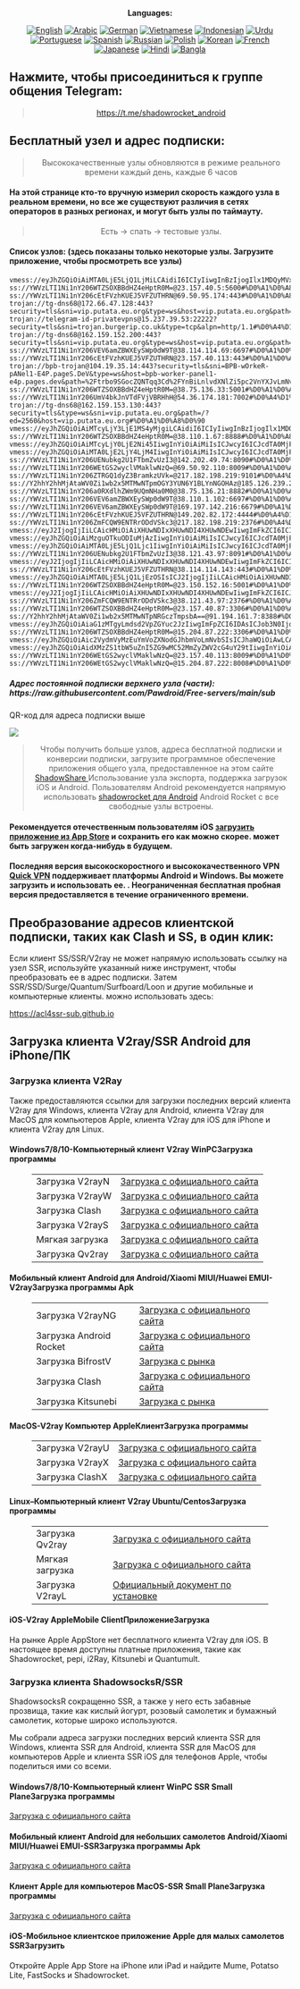 
<div align="center">

**Languages:**

[![English](https://img.shields.io/badge/Language-English-red?style=for-the-badge)](README-en.md)
[![Arabic](https://img.shields.io/badge/Language-Arabic-red?style=for-the-badge)](README-ar.md)
[![German](https://img.shields.io/badge/Language-German-red?style=for-the-badge)](README-de.md)
[![Vietnamese](https://img.shields.io/badge/Language-Vietnamese-red?style=for-the-badge)](README-vi.md)
[![Indonesian](https://img.shields.io/badge/Language-Indonesian-red?style=for-the-badge)](README-id.md)
[![Urdu](https://img.shields.io/badge/Language-Urdu-red?style=for-the-badge)](README-ur-PK.md)
[![Portuguese](https://img.shields.io/badge/Language-Portuguese-red?style=for-the-badge)](README-pt-BR.md)
[![Spanish](https://img.shields.io/badge/Language-Spanish-red?style=for-the-badge)](README-es.md)
[![Russian](https://img.shields.io/badge/Language-Russian-red?style=for-the-badge)](README-ru.md)
[![Polish](https://img.shields.io/badge/Language-Polish-red?style=for-the-badge)](README-pl.md)
[![Korean](https://img.shields.io/badge/Language-Korean-red?style=for-the-badge)](README-ko-KR.md)
[![French](https://img.shields.io/badge/Language-French-red?style=for-the-badge)](README-fr.md)
[![Japanese](https://img.shields.io/badge/Language-Japanese-red?style=for-the-badge)](README-ja.md)
[![Hindi](https://img.shields.io/badge/Language-Hindi-red?style=for-the-badge)](README-hi.md)
[![Bangla](https://img.shields.io/badge/Language-Bangla-red?style=for-the-badge)](README-bn.md)

</div>
<h2>Нажмите, чтобы присоединиться к группе общения Telegram:</h2>
 <blockquote>
 <p style="text-align: center;"><a href="https://t.me/shadowrocket_android">https://t.me/shadowrocket_android</a></p>
 </blockquote>
 <h2>Бесплатный узел и адрес подписки:</h2>
 <blockquote>
 <p style="text-align: center;">Высококачественные узлы обновляются в режиме реального времени каждый день, каждые 6 часов</p>
 </blockquote>
 <h4>На этой странице кто-то вручную измерил скорость каждого узла в реальном времени, но все же существуют различия в сетях операторов в разных регионах, и могут быть узлы по таймауту. </h4>
 <blockquote>
 <p style="text-align: center;">Есть -> спать -> тестовые узлы. </p>
 </blockquote>
 <h4>Список узлов: (здесь показаны только некоторые узлы. Загрузите приложение, чтобы просмотреть все узлы)</h4>
    
```
vmess://eyJhZGQiOiAiMTA0LjE5LjQ1LjMiLCAidiI6ICIyIiwgInBzIjogIlx1MDQyMVx1MDQyOFx1MDQxMCIsICJwb3J0IjogMjA5NSwgImlkIjogIjdhNzM3ZjQxLWI3OTItNDI2MC05NGZmLTNkODY0ZGE2N2I4MCIsICJhaWQiOiAiMCIsICJuZXQiOiAid3MiLCAidHlwZSI6ICIiLCAiaG9zdCI6ICJvbmVhLmZsaGEucnUiLCAicGF0aCI6ICIvIiwgInRscyI6ICIifQ==
ss://YWVzLTI1Ni1nY206WTZSOXBBdHZ4eHptR0M=@23.157.40.5:5600#%D0%A1%D0%A8%D0%90
ss://YWVzLTI1Ni1nY206cEtFVzhKUEJ5VFZUTHRN@69.50.95.174:443#%D0%A1%D0%A8%D0%90
trojan://tg-dns68@172.66.47.128:443?security=tls&sni=vip.putata.eu.org&type=ws&host=vip.putata.eu.org&path=%2F%3Fed%3D2560&fp=randomized&alpn=h3#%D0%A1%D0%A8%D0%90
trojan://telegram-id-privatevpns@15.237.39.53:22222?security=tls&sni=trojan.burgerip.co.uk&type=tcp&alpn=http/1.1#%D0%A4%D1%80%D0%B0%D0%BD%D1%86%D0%B8%D1%8F
trojan://tg-dns68@162.159.152.200:443?security=tls&sni=vip.putata.eu.org&type=ws&host=vip.putata.eu.org&path=%2F%3Fed%3D2560&fp=randomized&alpn=h3#%D0%A1%D0%A8%D0%90
ss://YWVzLTI1Ni1nY206VEV6amZBWXEySWp0dW9T@38.114.114.69:6697#%D0%A1%D0%A8%D0%90
ss://YWVzLTI1Ni1nY206cEtFVzhKUEJ5VFZUTHRN@23.157.40.113:443#%D0%A1%D0%A8%D0%90
trojan://bpb-trojan@104.19.35.14:443?security=tls&sni=BPB-wOrkeR-pANel1-E4P.pageS.DeV&type=ws&host=bpb-worker-panel1-e4p.pages.dev&path=%2Ftrbo9SGocZQNTqq3Cd%2FYnBiLnlvdXNlZi5pc2VnYXJvLmNvbQ%3D%3D&fp=randomized&alpn=http%2F1.1#%D0%A1%D0%A8%D0%90
ss://YWVzLTI1Ni1nY206WTZSOXBBdHZ4eHptR0M=@38.75.136.33:5001#%D0%A1%D0%A8%D0%90
ss://YWVzLTI1Ni1nY206UmV4bkJnVTdFVjVBRHhH@54.36.174.181:7002#%D0%A4%D1%80%D0%B0%D0%BD%D1%86%D0%B8%D1%8F
trojan://tg-dns68@162.159.153.130:443?security=tls&type=ws&sni=vip.putata.eu.org&path=/?ed=2560&host=vip.putata.eu.org#%D0%A1%D0%A8%D0%90
vmess://eyJhZGQiOiAiMTcyLjY3LjE1MS4yMjgiLCAidiI6ICIyIiwgInBzIjogIlx1MDQyMVx1MDQyOFx1MDQxMCIsICJwb3J0IjogODg4MCwgImlkIjogIjRiNWU0NTY1LTMyMmYtNDIyMy1hODkxLTc4YTg0ZjE4OTcyNiIsICJhaWQiOiAiMCIsICJuZXQiOiAid3MiLCAidHlwZSI6ICIiLCAiaG9zdCI6ICJ1cy1jY3MueXVqaTIwMjIuZXUub3JnIiwgInBhdGgiOiAiL1hTamVnNzNvNlpkc2hlYWhDYjVKRyIsICJ0bHMiOiAiIn0=
ss://YWVzLTI1Ni1nY206WTZSOXBBdHZ4eHptR0M=@38.110.1.67:8888#%D0%A1%D0%A8%D0%90
vmess://eyJhZGQiOiAiMTcyLjY0LjE2Ni45IiwgInYiOiAiMiIsICJwcyI6ICJcdTA0MjFcdTA0MjhcdTA0MTAiLCAicG9ydCI6IDIwODYsICJpZCI6ICJlOWUzY2MxMy1kYjQ4LTRjYzEtOGMyNC03NjI2NDM5YTUzMzkiLCAiYWlkIjogIjAiLCAibmV0IjogIndzIiwgInR5cGUiOiAiIiwgImhvc3QiOiAiaXAyLjE0NTcyMzAueHl6IiwgInBhdGgiOiAiZ2l0aHViLmNvbS9BbHZpbjk5OTkiLCAidGxzIjogIiJ9
vmess://eyJhZGQiOiAiMTA0LjE2LjY4LjM4IiwgInYiOiAiMiIsICJwcyI6ICJcdTA0MjFcdTA0MjhcdTA0MTAiLCAicG9ydCI6IDIwODcsICJpZCI6ICI3NjIyMWJmYi1lOTJmLTRlODAtODFjNS02ZmU0OGY1MGFjMGIiLCAiYWlkIjogIjAiLCAibmV0IjogIndzIiwgInR5cGUiOiAiIiwgImhvc3QiOiAicm91Z2gtd2lsZGZsb3dlci0wYjVlLnplbWVsLXllc2VuaWExNzIwLndvcmtlcnMuZGV2IiwgInBhdGgiOiAiL2dsd2VpZGYuc2JzL2xpbmt3cyIsICJ0bHMiOiAidGxzIn0=
ss://YWVzLTI1Ni1nY206UENubkg2U1FTbmZvUzI3@142.202.49.74:8090#%D0%A1%D0%A8%D0%90
ss://YWVzLTI1Ni1nY206WEtGS2wyclVMaklwNzQ=@69.50.92.110:8009#%D0%A1%D0%A8%D0%90
ss://YWVzLTI1Ni1nY206ZTRGQ1dyZ3BramkzUVk=@217.182.198.219:9101#%D0%A4%D0%A0%D0%93
ss://Y2hhY2hhMjAtaWV0Zi1wb2x5MTMwNTpmOGY3YUN6Y1BLYnNGOHAz@185.126.239.249:990#%D0%A0%D0%BE%D1%81%D1%81%D0%B8%D1%8F
ss://YWVzLTI1Ni1nY206a0RXdlhZWm9UQmNHa0M0@38.75.136.21:8882#%D0%A1%D0%A8%D0%90
ss://YWVzLTI1Ni1nY206VEV6amZBWXEySWp0dW9T@38.110.1.102:6697#%D0%A1%D0%A8%D0%90
ss://YWVzLTI1Ni1nY206VEV6amZBWXEySWp0dW9T@169.197.142.216:6679#%D0%A1%D0%A8%D0%90
ss://YWVzLTI1Ni1nY206cEtFVzhKUEJ5VFZUTHRN@149.202.82.172:4444#%D0%A4%D1%80%D0%B0%D0%BD%D1%86%D0%B8%D1%8F
ss://YWVzLTI1Ni1nY206ZmFCQW9ENTRrODdVSkc3@217.182.198.219:2376#%D0%A4%D0%A0%D0%93
vmess://eyJ2IjogIjIiLCAicHMiOiAiXHUwNDIxXHUwNDI4XHUwNDEwIiwgImFkZCI6ICIxMDQuMTkuNDUuODMiLCAicG9ydCI6ICIyMDk1IiwgImlkIjogIjdhNzM3ZjQxLWI3OTItNDI2MC05NGZmLTNkODY0ZGE2N2I4MCIsICJhaWQiOiAiMCIsICJzY3kiOiAiYXV0byIsICJuZXQiOiAid3MiLCAidHlwZSI6ICJub25lIiwgImhvc3QiOiAib25lYS5mbGhhLnJ1IiwgInBhdGgiOiAiLyIsICJ0bHMiOiAiIiwgInNuaSI6ICIiLCAiYWxwbiI6ICIifQ==
vmess://eyJhZGQiOiAiMzguOTkuODIuMjAzIiwgInYiOiAiMiIsICJwcyI6ICJcdTA0MjFcdTA0MjhcdTA0MTAiLCAicG9ydCI6IDQ0MywgImlkIjogIjAzZmNjNjE4LWI5M2QtNjc5Ni02YWVkLThhMzhjOTc1ZDU4MSIsICJhaWQiOiAiMCIsICJuZXQiOiAid3MiLCAidHlwZSI6ICIiLCAiaG9zdCI6ICIiLCAicGF0aCI6ICIvbGlua3Z3cyIsICJ0bHMiOiAidGxzIn0=
vmess://eyJhZGQiOiAiMTA0LjE5LjQ1Ljc1IiwgInYiOiAiMiIsICJwcyI6ICJcdTA0MjFcdTA0MjhcdTA0MTAiLCAicG9ydCI6IDIwOTUsICJpZCI6ICI3YTczN2Y0MS1iNzkyLTQyNjAtOTRmZi0zZDg2NGRhNjdiODAiLCAiYWlkIjogIjAiLCAibmV0IjogIndzIiwgInR5cGUiOiAiIiwgImhvc3QiOiAib25lYS5mbGhhLnJ1IiwgInBhdGgiOiAiLyIsICJ0bHMiOiAiIn0=
ss://YWVzLTI1Ni1nY206UENubkg2U1FTbmZvUzI3@38.121.43.97:8091#%D0%A1%D0%A8%D0%90
vmess://eyJ2IjogIjIiLCAicHMiOiAiXHUwNDIxXHUwNDI4XHUwNDEwIiwgImFkZCI6ICIxMDQuMTkuNDUuMTc2IiwgInBvcnQiOiAiMjA5NSIsICJpZCI6ICI3YTczN2Y0MS1iNzkyLTQyNjAtOTRmZi0zZDg2NGRhNjdiODAiLCAiYWlkIjogIjAiLCAic2N5IjogImF1dG8iLCAibmV0IjogIndzIiwgInR5cGUiOiAibm9uZSIsICJob3N0IjogIm9uZWEuZmxoYS5ydSIsICJwYXRoIjogIi8iLCAidGxzIjogIiIsICJzbmkiOiAiIiwgImFscG4iOiAiIn0=
ss://YWVzLTI1Ni1nY206cEtFVzhKUEJ5VFZUTHRN@38.114.114.143:443#%D0%A1%D0%A8%D0%90
vmess://eyJhZGQiOiAiMTA0LjE5LjQ1LjEzOSIsICJ2IjogIjIiLCAicHMiOiAiXHUwNDIxXHUwNDI4XHUwNDEwIiwgInBvcnQiOiAyMDk1LCAiaWQiOiAiN2E3MzdmNDEtYjc5Mi00MjYwLTk0ZmYtM2Q4NjRkYTY3YjgwIiwgImFpZCI6ICIwIiwgIm5ldCI6ICJ3cyIsICJ0eXBlIjogIiIsICJob3N0IjogIm9uZWEuZmxoYS5ydSIsICJwYXRoIjogIi8iLCAidGxzIjogIiJ9
ss://YWVzLTI1Ni1nY206WTZSOXBBdHZ4eHptR0M=@23.150.152.16:5001#%D0%A1%D0%A8%D0%90
vmess://eyJ2IjogIjIiLCAicHMiOiAiXHUwNDIxXHUwNDI4XHUwNDEwIiwgImFkZCI6ICJpY29vay50dyIsICJwb3J0IjogIjIwODYiLCAiaWQiOiAiZTllM2NjMTMtZGI0OC00Y2MxLThjMjQtNzYyNjQzOWE1MzM5IiwgImFpZCI6ICIwIiwgInNjeSI6ICJhdXRvIiwgIm5ldCI6ICJ3cyIsICJ0eXBlIjogIm5vbmUiLCAiaG9zdCI6ICJpcDEuMTc4OTAzNC54eXoiLCAicGF0aCI6ICJnaXRodWIuY29tL0FsdmluOTk5OSIsICJ0bHMiOiAiIiwgInNuaSI6ICIiLCAiYWxwbiI6ICIifQ==
ss://YWVzLTI1Ni1nY206ZmFCQW9ENTRrODdVSkc3@38.121.43.97:2376#%D0%A1%D0%A8%D0%90
ss://YWVzLTI1Ni1nY206WTZSOXBBdHZ4eHptR0M=@23.157.40.87:3306#%D0%A1%D0%A8%D0%90
ss://Y2hhY2hhMjAtaWV0Zi1wb2x5MTMwNTpNRGczTmpsbA==@91.194.161.7:8388#%D0%98%D1%81%D0%BB%D0%B0%D0%BD%D0%B4%D0%B8%D1%8F
vmess://eyJhZGQiOiAiaG1zMTgyLmdsd2VpZGYuc2JzIiwgImFpZCI6IDAsICJob3N0IjogImdsd2VpZGYuc2JzIiwgImlkIjogIjc2MjIxYmZiLWU5MmYtNGU4MC04MWM1LTZmZTQ4ZjUwYWMwYiIsICJuZXQiOiAid3MiLCAicGF0aCI6ICIvbGlua3dzIiwgInBvcnQiOiA0NDMsICJwcyI6ICJcdTA0MjFcdTA0MjhcdTA0MTAiLCAidGxzIjogInRscyIsICJ0eXBlIjogImF1dG8iLCAic2VjdXJpdHkiOiAiYXV0byIsICJza2lwLWNlcnQtdmVyaWZ5IjogdHJ1ZSwgInNuaSI6ICIifQ==
ss://YWVzLTI1Ni1nY206WTZSOXBBdHZ4eHptR0M=@15.204.87.222:3306#%D0%A1%D0%A8%D0%90
vmess://eyJhZGQiOiAic2VydmVyMzEuYmVoZXNodGJhbmVoLmNvbSIsICJhaWQiOiAwLCAiaG9zdCI6ICJzZXJ2ZXIzMS5iZWhlc2h0YmFuZWguY29tIiwgImlkIjogIjQxNTQxNDNjLWJiYmEtNDdhNC05Zjc5LWMyZWQwODdjYmNjOSIsICJuZXQiOiAid3MiLCAicGF0aCI6ICIvIiwgInBvcnQiOiA4ODgwLCAicHMiOiAiXHUwNDIxXHUwNDI4XHUwNDEwIiwgInRscyI6ICIiLCAidHlwZSI6ICJhdXRvIiwgInNlY3VyaXR5IjogImF1dG8iLCAic2tpcC1jZXJ0LXZlcmlmeSI6IHRydWUsICJzbmkiOiAiIn0=
vmess://eyJhZGQiOiAidXMzZS1tbW5uZnI5ZG9wMC52MmZyZWV2cG4uY29tIiwgInYiOiAiMiIsICJwcyI6ICJcdTA0MjFcdTA0MjhcdTA0MTAiLCAicG9ydCI6IDgwLCAiaWQiOiAiMmE4YTEwZmItOWNhMy0zNjdlLWEyMzQtY2YwOWY4NDFiZTRmIiwgImFpZCI6ICIwIiwgIm5ldCI6ICJ3cyIsICJ0eXBlIjogIiIsICJob3N0IjogIiIsICJwYXRoIjogIi92MTE4LWZjY3hteG0zNSIsICJ0bHMiOiAiIn0=
ss://YWVzLTI1Ni1nY206WEtGS2wyclVMaklwNzQ=@23.157.40.113:8009#%D0%A1%D0%A8%D0%90
ss://YWVzLTI1Ni1nY206WEtGS2wyclVMaklwNzQ=@15.204.87.222:8008#%D0%A1%D0%A8%D0%90
```
<h5>Адрес постоянной подписки верхнего узла (части): https://raw.githubusercontent.com/Pawdroid/Free-servers/main/sub</h5>
 <p>QR-код для адреса подписки выше</p>
 <img src='https://raw.githubusercontent.com/Pawdroid/Free-servers/main/sub.png' ширина=250 высота=250>
 <blockquote style='text-align: center;'>Чтобы получить больше узлов, адреса бесплатной подписки и конверсии подписки, загрузите программное обеспечение приложения общего узла, предоставленное на этом сайте <a href='https://shadowsharing.com'>ShadowShare </a> Использование узла экспорта, поддержка загрузок iOS и Android. Пользователям Android рекомендуется напрямую использовать <a href='https://github.com/Pawdroid/shadowrocket_for_android'>shadowrocket для Android</a> Android Rocket с все свободные узлы встроены. </blockquote>
 <h4>Рекомендуется отечественным пользователям iOS <a href='https://apps.apple.com/cn/app/shadowshare/id1612647259'>загрузить приложение из App Store</a> и сохранить его как можно скорее. может быть загружен когда-нибудь в будущем.</h4>
 <h4>Последняя версия высокоскоростного и высококачественного VPN <a href='https://letsgovpn.com'>Quick VPN</a> поддерживает платформы Android и Windows. Вы можете загрузить и использовать ее. . Неограниченная бесплатная пробная версия предоставляется в течение ограниченного времени. </h4>
 <div class="nv-content-wrap enter-content">
 <h2>Преобразование адресов клиентской подписки, таких как Clash и SS, в один клик:</h2>
 <p>Если клиент SS/SSR/V2ray не может напрямую использовать ссылку на узел SSR, используйте указанный ниже инструмент, чтобы преобразовать ее в адрес подписки. Затем SSR/SSD/Surge/Quantum/Surfboard/Loon и другие мобильные и компьютерные клиенты. можно использовать здесь:</p>
 <p><a href="https://acl4ssr-sub.github.io" target="_blank" rel="noreferrer noopener nofollow">https://acl4ssr-sub.github.io</a></p>
 <h2>Загрузка клиента V2ray/SSR Android для iPhone/ПК</h2>
 <h3>Загрузка клиента V2Ray</h3>
 <p>Также предоставляются ссылки для загрузки последних версий клиента V2ray для Windows, клиента V2ray для Android, клиента V2ray для MacOS для компьютеров Apple, клиента V2ray для iOS для iPhone и клиента V2ray для Linux. </p>
 <h4>Windows7/8/10-<strong>Компьютерный клиент V2ray WinPC</strong>Загрузка программы</h4>
 <figure class="wp-block-table alignwide is-style-stripes"><table><tbody><tr><td>Загрузка V2rayN</td><td><a href="https://github. com/2dust/v2rayN/releases" target="_blank" rel="noreferrer noopener">Загрузка с официального сайта</a></td></tr><tr><td>Загрузка V2rayW</td><td> <a href="https://github.com/Cenmrev/V2RayW/releases" target="_blank" rel="noreferrer noopener">Загрузка с официального сайта</a></td></tr><tr><td> Загрузка Clash</td><td><a href="https://github.com/Fndroid/clash_for_windows_pkg/releases" target="_blank" rel="noreferrer noopener">Загрузка с официального сайта</a></td> </tr><tr><td>Загрузка V2rayS</td><td><a href="https://github.com/Shinlor/V2RayS/releases" target="_blank" rel="noreferrer noopener"> Загрузка с официального сайта</a></td></tr><tr><td>Мягкая загрузка</td><td><a href="https://github.com/mellow-io/mellow/releases" target="_blank" rel="noreferrer noopener">Загрузка с официального сайта</a></td></tr><tr><td>Загрузка Qv2ray</td><td><a href= "https://github.com/Qv2ray/Qv2ray" target="_blank" rel="noreferrer noopener">Загрузка с официального сайта</a></td></tr></tbody></table></figure>
 <h4><strong>Мобильный клиент Android для Android/Xiaomi MIUI/Huawei EMUI-V2ray</strong>Загрузка программы Apk</h4>
 <figure class="wp-block-table alignwide is-style-stripes"><table><tbody><tr><td>Загрузка V2rayNG</td><td><a href="https://github. com/2dust/v2rayNG/releases" target="_blank" rel="noreferrer noopener">Загрузка с официального сайта</a></td></tr><tr><td>Загрузка Android Rocket</td><td><a href="https://github.com/Pawdroid/shadowrocket_for_android/releases" target="_blank" rel="noreferrer noopener">Загрузка с официального сайта</a></td></tr><tr> <td>Загрузка BifrostV</td><td><a rel="noreferrer noopener" href="https://www.appsapk.com/downloading/latest/com.github.dawndiy.bifrostv-0.6.8.apk " target="_blank">Загрузка с рынка</a></td></tr><tr><td>Загрузка Clash</td><td><a href="https://github.com/Kr328/ClashForAndroid/releases" target="_blank" rel="noreferrer noopener">Загрузка с официального сайта</a></td></tr><tr><td>Загрузка Kitsunebi</td><td><a rel =" noreferrer noopener" href="https://apkpure.com/kitsunebi/fun.kitsunebi.kitsunebi4android" target="_blank">Загрузка с рынка</a></td></tr></tbody></table></figure>
 <h4><strong>MacOS-V2ray <strong>Компьютер Apple</strong>Клиент</strong>Загрузка программы</h4>
 <figure class="wp-block-table alignwide is-style-stripes"><table><tbody><tr><td>Загрузка V2rayU</td><td><a href="https://github. com/yanue/V2rayU/releases" target="_blank" rel="noreferrer noopener">Загрузка с официального сайта</a></td></tr><tr><td>Загрузка V2rayX</td><td> <a href="https://github.com/Cenmrev/V2RayX/releases" target="_blank" rel="noreferrer noopener">Загрузка с официального сайта</a></td></tr><tr><td> Загрузка ClashX</td><td><a href="https://github.com/yichengchen/clashX/releases" target="_blank" rel="noreferrer noopener">Загрузка с официального сайта</a></td> </tr></tbody></table></figure>
 <h4><strong>Linux</strong>–<strong>Компьютерный клиент V2ray Ubuntu/Centos</strong>Загрузка программы</h4>
 <figure class="wp-block-table alignwide is-style-stripes"><table><tbody><tr><td>Загрузка Qv2ray</td><td><a href="https://github. com/Qv2ray/Qv2ray" target="_blank" rel="noreferrer noopener">Загрузка с официального сайта</a></td></tr><tr><td>Мягкая загрузка</td><td><a href ="https://github.com/mellow-io/mellow/releases" target="_blank" rel="noreferrer noopener">Загрузка с официального сайта</a></td></tr><tr><td> Загрузка V2rayL</td><td><a rel="noreferrer noopener" href="https://github.com/jiangxufeng/v2rayL" target="_blank">Официальный документ по установке</a></td></tr></tbody></table></figure>
 <h4>iOS-<strong>V2ray Apple<strong>Mobile Client</strong>Приложение</strong>Загрузка</h4>
 <p>На рынке Apple AppStore нет бесплатного клиента V2ray для iOS. В настоящее время доступны платные приложения, такие как Shadowrocket, pepi, i2Ray, Kitsunebi и Quantumult. </p>
 <h3>Загрузка клиента ShadowsocksR/SSR</h3>
 <p>ShadowsocksR сокращенно SSR, а также у него есть забавные прозвища, такие как кислый йогурт, розовый самолетик и бумажный самолетик, которые широко используются. </p>
 <p>Мы собрали адреса загрузки последних версий клиента SSR для Windows, клиента SSR для Android, клиента SSR для MacOS для компьютеров Apple и клиента SSR iOS для телефонов Apple, чтобы поделиться ими со всеми. </p>
 <h4><strong>Windows7/8/10-<strong>Компьютерный клиент WinPC SSR Small Plane</strong>Загрузка программы</strong></h4>
 <p><a rel="noreferrer noopener" href="https://github.com/shadowsocksrr/shadowsocksr-csharp/releases" target="_blank">Загрузка с официального сайта</a></p>
 <h4><strong><strong>Мобильный клиент Android для небольших самолетов Android/Xiaomi MIUI/Huawei EMUI-SSR</strong>Загрузка программы Apk</strong></h4>
 <p><a rel="noreferrer noopener" href="https://github.com/shadowsocksrr/shadowsocksr-android/releases" target="_blank">Загрузка с официального сайта</a></p>
 <h4><strong><strong>Клиент Apple для компьютеров MacOS-SSR Small Plane</strong>Загрузка программы</strong></h4>
 <p><a href="https://github.com/qinyuhang/ShadowsocksX-NG-R/releases" target="_blank" rel="noreferrer noopener">Загрузка с официального сайта</a></p>
 <h4><strong>iOS-<strong>Мобильное клиентское приложение Apple для малых самолетов SSR</strong></strong>Загрузить</h4>
 <p>Откройте Apple App Store на iPhone или iPad и найдите Mume, Potatso Lite, FastSocks и Shadowrocket. </p></div>
    